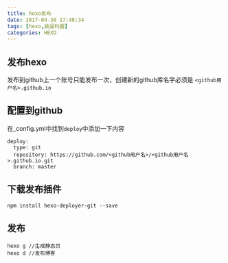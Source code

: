 ```yaml
---
title: hexo发布
date: 2017-04-30 17:48:34
tags: [hexo,装逼利器]
categories: HEXO
---
```

## 发布hexo
发布到github上一个账号只能发布一次，创建新的github库名字必须是
`<github用户名>.github.io`
## 配置到github
在_config.yml中找到`deploy`中添加一下内容
<!--more-->
```
deploy:
  type: git
  repository: https://github.com/<github用户名>/<github用户名>.github.io.git
  branch: master
```
## 下载发布插件
```
npm install hexo-deployer-git --save
```
## 发布
```
hexo g //生成静态页
hexo d //发布博客
```
